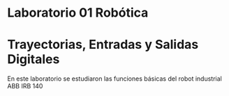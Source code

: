 # Laboratorio 01 Robótica
# Trayectorias, Entradas y Salidas Digitales
En este laboratorio se estudiaron las funciones básicas del robot industrial ABB IRB 140
